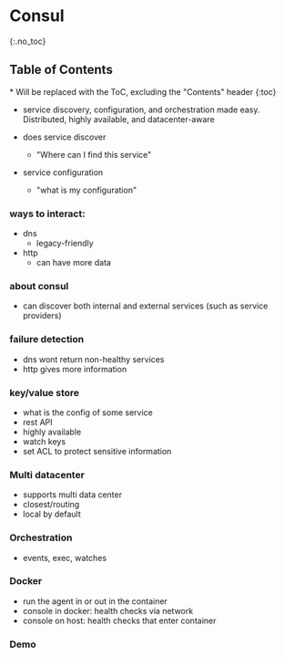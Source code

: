 # Consul

{:.no_toc}

<h2 id="toc-header">Table of Contents <i class="fa fa-chevron-up" aria-hidden="true" id="toc-arrow"></i></h2>
* Will be replaced with the ToC, excluding the "Contents" header
{:toc}

- service discovery, configuration, and orchestration made easy. Distributed, highly available, and datacenter-aware

- does service discover
	- "Where can I find this service"
- service configuration
	- "what is my configuration"

### ways to interact:
- dns
	- legacy-friendly
- http
	- can have more data

### about consul
- can discover both internal and external services (such as service providers)

### failure detection
- dns wont return non-healthy services
- http gives more information

### key/value store
- what is the config of some service
- rest API
- highly available
- watch keys
- set ACL to protect sensitive information

### Multi datacenter
- supports multi data center
- closest/routing
- local by default

### Orchestration
- events, exec, watches

### Docker
- run the agent in or out in the container
- console in docker: health checks via network
- console on host: health checks that enter container

### Demo
